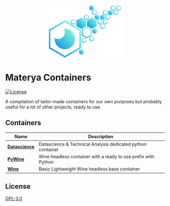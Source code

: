 <p align="center">
  <img src="doc/assets/materya_containers_logo.png" alt="Materya containers Logo" />
</p>

# Materya Containers

[![License][license-image]][license-url]

A compilation of tailor-made containers for our own purposes but probably useful for a lot of other projects, ready to use.

## Containers

| Name | Description |
|-|-|
| **[Datascience](/specs/datascience/README.md)** | Datascience & Technical Analysis dedicated python container |
| **[PyWine](/specs/pywine/README.md)** | Wine headless container with a ready to use prefix with Python |
| **[Wine](/specs/wine/README.md)** | Basic Lightweight Wine headless base container |


## License

[GPL-3.0](LICENSE)

[license-image]: https://img.shields.io/github/license/materya/containers?style=flat-square
[license-url]: LICENSE
